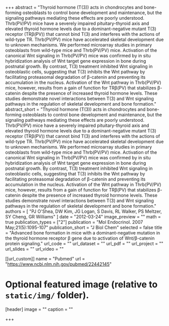 +++
abstract = "Thyroid hormone (T(3)) acts in chondrocytes and bone-forming osteoblasts to control bone development and maintenance, but the signaling pathways mediating these effects are poorly understood. Thrb(PV/PV) mice have a severely impaired pituitary-thyroid axis and elevated thyroid hormone levels due to a dominant-negative mutant T(3) receptor (TRβ(PV)) that cannot bind T(3) and interferes with the actions of wild-type TR. Thrb(PV/PV) mice have accelerated skeletal development due to unknown mechanisms. We performed microarray studies in primary osteoblasts from wild-type mice and Thrb(PV/PV) mice. Activation of the canonical Wnt signaling in Thrb(PV/PV) mice was confirmed by in situ hybridization analysis of Wnt target gene expression in bone during postnatal growth. By contrast, T(3) treatment inhibited Wnt signaling in osteoblastic cells, suggesting that T(3) inhibits the Wnt pathway by facilitating proteasomal degradation of β-catenin and preventing its accumulation in the nucleus. Activation of the Wnt pathway in Thrb(PV/PV) mice, however, results from a gain of function for TRβ(PV) that stabilizes β-catenin despite the presence of increased thyroid hormone levels. These studies demonstrate novel interactions between T(3) and Wnt signaling pathways in the regulation of skeletal development and bone formation."
abstract_short = "Thyroid hormone (T(3)) acts in chondrocytes and bone-forming osteoblasts to control bone development and maintenance, but the signaling pathways mediating these effects are poorly understood. Thrb(PV/PV) mice have a severely impaired pituitary-thyroid axis and elevated thyroid hormone levels due to a dominant-negative mutant T(3) receptor (TRβ(PV)) that cannot bind T(3) and interferes with the actions of wild-type TR. Thrb(PV/PV) mice have accelerated skeletal development due to unknown mechanisms. We performed microarray studies in primary osteoblasts from wild-type mice and Thrb(PV/PV) mice. Activation of the canonical Wnt signaling in Thrb(PV/PV) mice was confirmed by in situ hybridization analysis of Wnt target gene expression in bone during postnatal growth. By contrast, T(3) treatment inhibited Wnt signaling in osteoblastic cells, suggesting that T(3) inhibits the Wnt pathway by facilitating proteasomal degradation of β-catenin and preventing its accumulation in the nucleus. Activation of the Wnt pathway in Thrb(PV/PV) mice, however, results from a gain of function for TRβ(PV) that stabilizes β-catenin despite the presence of increased thyroid hormone levels. These studies demonstrate novel interactions between T(3) and Wnt signaling pathways in the regulation of skeletal development and bone formation."
authors = [ "PJ O'Shea, DW Kim, JG Logan, S Davis, RL Walker, PS Meltzer, SY Cheng, GR Williams"  ] 
date = "2012-03-24"
image_preview = ""
math = true
publication_types = ["2"] 
publication = "Mol Endocrinol. 2007 May;21(5):1095-107"
publication_short = "J Biol Chem"
selected = false
title = "Advanced bone formation in mice with a dominant-negative mutation in the thyroid hormone receptor β gene due to activation of Wnt/β-catenin protein signaling."
url_code = ""
url_dataset = ""
url_pdf = ""
url_project = ""
url_slides = ""
url_video = ""

[[url_custom]]
name = "Pubmed"
url = "https://www.ncbi.nlm.nih.gov/pubmed/22442145"

# Optional featured image (relative to `static/img/` folder).
[header]
image = ""
caption = ""

+++

